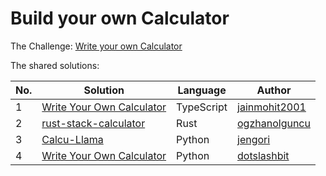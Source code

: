 # Build your own Calculator

The Challenge: [Write your own Calculator](https://codingchallenges.fyi/challenges/challenge-calculator)

The shared solutions:

| No. | Solution | Language | Author |
|-----|----------|----------|--------|
| 1 | [Write Your Own Calculator](https://github.com/jainmohit2001/coding-challenges/blob/master/src/7) | TypeScript | [jainmohit2001](https://github.com/jainmohit2001) |
| 2 | [rust-stack-calculator](https://github.com/ogzhanolguncu/rust-stack-calculator) | Rust | [ogzhanolguncu](https://github.com/ogzhanolguncu) |
| 3 | [Calcu-Llama](https://github.com/jengori/Calcu-Llama) | Python | [jengori](https://github.com/jengori) |
| 4 | [Write Your Own Calculator](https://github.com/dotslashbit/coding-challenges/tree/main/write_your_own_calculator) | Python | [dotslashbit](https://github.com/dotslashbit) |
